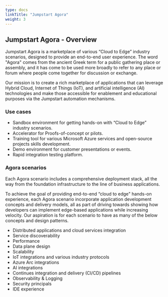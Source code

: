 ```yaml
---
type: docs
linkTitle: "Jumpstart Agora"
weight: 3
---
```


## Jumpstart Agora - Overview

Jumpstart Agora is a marketplace of various “Cloud to Edge” industry scenarios, designed to provide an end-to-end user experience. The word "Agora" comes from the ancient Greek term for a public gathering place or assembly, and it has come to be used more broadly to refer to any place or forum where people come together for discussion or exchange.

Our mission is to create a rich marketplace of applications that can leverage Hybrid Cloud, Internet of Things (IoT), and artificial intelligence (AI) technologies and make those accessible for enablement and educational purposes via the Jumpstart automation mechanisms.

### Use cases

- Sandbox environment for getting hands-on with “Cloud to Edge” industry scenarios.
- Accelerator for Proofs-of-concept or pilots.
- Training tool for various Microsoft Azure services and open-source projects skills development.
- Demo environment for customer presentations or events.
- Rapid integration testing platform.

### Agora scenarios

Each Agora scenario includes a comprehensive deployment stack, all the way from the foundation infrastructure to the line of business applications.

To achieve the goal of providing end-to-end “cloud to edge" hands-on experience, each Agora scenario incorporate application development concepts and delivery models, all as part of driving towards showing how developers can implement edge-based applications while increasing velocity. Our aspiration is for each scenario to have as many of the below concepts and design patterns.

- Distributed applications and cloud services integration
- Service discoverability
- Performance
- Data plane design
- Scalability
- IoT integrations and various industry protocols
- Azure Arc integrations
- AI integrations
- Continues integration and delivery (CI/CD) pipelines
- Observability & Logging
- Security principals
- IDE experience
